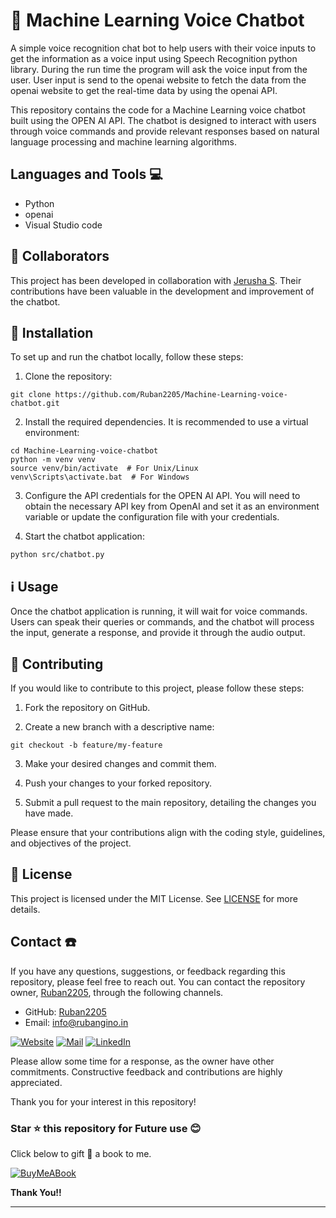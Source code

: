# 🤖 Machine Learning Voice Chatbot

A simple voice recognition chat bot to help users with their voice inputs to get the information as a voice input using Speech Recognition python library. During the run time the program will ask the voice input from the user. User input is send to the openai website to fetch the data from the openai website to get the real-time data by using the openai API. 

This repository contains the code for a Machine Learning voice chatbot built using the OPEN AI API. The chatbot is designed to interact with users through voice commands and provide relevant responses based on natural language processing and machine learning algorithms.

## Languages and Tools 💻

- Python 
- openai 
- Visual Studio code 

## 🤝 Collaborators

This project has been developed in collaboration with [Jerusha S](https://github.com/jerusha-keira). Their contributions have been valuable in the development and improvement of the chatbot.

## 🚀 Installation

To set up and run the chatbot locally, follow these steps:

1. Clone the repository:
```
git clone https://github.com/Ruban2205/Machine-Learning-voice-chatbot.git
```

2. Install the required dependencies. It is recommended to use a virtual environment:
```
cd Machine-Learning-voice-chatbot
python -m venv venv
source venv/bin/activate  # For Unix/Linux
venv\Scripts\activate.bat  # For Windows
```

3. Configure the API credentials for the OPEN AI API. You will need to obtain the necessary API key from OpenAI and set it as an environment variable or update the configuration file with your credentials.

4. Start the chatbot application:
```
python src/chatbot.py
```

## ℹ️ Usage

Once the chatbot application is running, it will wait for voice commands. Users can speak their queries or commands, and the chatbot will process the input, generate a response, and provide it through the audio output.


## 🤝 Contributing

If you would like to contribute to this project, please follow these steps:

1. Fork the repository on GitHub.

2. Create a new branch with a descriptive name:
```
git checkout -b feature/my-feature
```

3. Make your desired changes and commit them.

4. Push your changes to your forked repository.

5. Submit a pull request to the main repository, detailing the changes you have made.

Please ensure that your contributions align with the coding style, guidelines, and objectives of the project.


## 📄 License 

This project is licensed under the MIT License. See [LICENSE](/LICENSE) for more details. 

## Contact ☎️

If you have any questions, suggestions, or feedback regarding this repository, please feel free to reach out. You can contact the repository owner, [Ruban2205](https://github.com/Ruban2205), through the following channels. 

- GitHub: [Ruban2205](https://github.com/Ruban2205)
- Email: [info@rubangino.in](https://mailto:info@rubangino.in/)

[![Website](https://img.shields.io/badge/website-000000?style=for-the-badge&logo=About.me&logoColor=white)](https://rubangino.in/)
[![Mail](https://img.shields.io/badge/Email-D14836?style=for-the-badge&logo=gmail&logoColor=white)](mailto:info@rubangino.in)
[![LinkedIn](https://img.shields.io/badge/LinkedIn-0077B5?style=for-the-badge&logo=linkedin&logoColor=white)](https://www.linkedin.com/in/ruban-gino-singh/)

Please allow some time for a response, as the owner have other commitments. 
Constructive feedback and contributions are highly appreciated. 

Thank you for your interest in this repository!

### Star ⭐ this repository for Future use 😊

Click below to gift 🎁 a book to me.

[![BuyMeABook](https://img.shields.io/badge/Buy%20Me%20a%20Book-ffdd00?style=for-the-badge&logo=buy-me-a-book&logoColor=black)
](https://bit.ly/3M5jxLd)

**Thank You!!**

<hr/>

